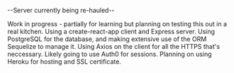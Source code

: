 --Server currently being re-hauled--

Work in progress - partially for learning but planning on testing this out in a real kitchen. Using a create-react-app client and Express server. Using PostgreSQL for the database, and making extensive use of the ORM Sequelize to manage it. Using Axios on the client for all the HTTPS that's neccessary. Likely going to use Auth0 for sessions. Planning on using Heroku for hosting and SSL certificate.

